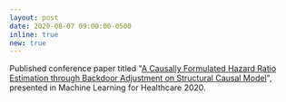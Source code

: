```yaml
---
layout: post
date: 2020-08-07 09:00:00-0500
inline: true
new: true
---
```


Published conference paper titled "<u>A Causally Formulated Hazard Ratio Estimation through Backdoor Adjustment on Structural Causal Model</u>", presented in Machine Learning for Healthcare 2020.
